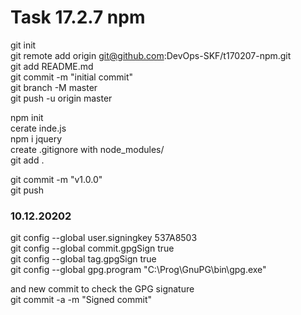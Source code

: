 # Task 17.2.7 npm

git init  
git remote add origin git@github.com:DevOps-SKF/t170207-npm.git  
git add README.md  
git commit -m "initial commit"  
git branch -M master  
git push -u origin master  

npm init  
cerate inde.js  
npm i jquery  
create .gitignore with node_modules/  
git add .  

git commit -m "v1.0.0"  
git push  

### 10.12.20202  
git config --global user.signingkey 537A8503  
git config --global commit.gpgSign true  
git config --global tag.gpgSign true  
git config --global gpg.program "C:\Prog\GnuPG\bin\gpg.exe"  

and new commit to check the GPG signature  
git commit -a -m "Signed commit"  
